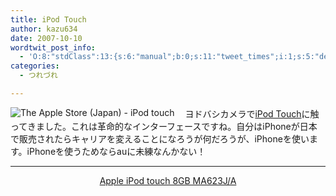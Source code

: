 ```yaml
---
title: iPod Touch
author: kazu634
date: 2007-10-10
wordtwit_post_info:
  - 'O:8:"stdClass":13:{s:6:"manual";b:0;s:11:"tweet_times";i:1;s:5:"delay";i:0;s:7:"enabled";i:1;s:10:"separation";s:2:"60";s:7:"version";s:3:"3.7";s:14:"tweet_template";b:0;s:6:"status";i:2;s:6:"result";a:0:{}s:13:"tweet_counter";i:2;s:13:"tweet_log_ids";a:1:{i:0;i:3267;}s:9:"hash_tags";a:0:{}s:8:"accounts";a:1:{i:0;s:7:"kazu634";}}'
categories:
  - つれづれ

---
```

<div class="section">
<p>
<a href="http://store.apple.com/0120-APPLE-1/WebObjects/japanstore.woa/wa/RSLID?nnmm=browse&mco=3587D03A&node=home/shop_ipod/family/ipod_touch" onclick="__gaTracker('send', 'event', 'outbound-article', 'http://store.apple.com/0120-APPLE-1/WebObjects/japanstore.woa/wa/RSLID?nnmm=browse&mco=3587D03A&node=home/shop_ipod/family/ipod_touch', '');" target="_blank"><img align="left" alt="The Apple Store (Japan) - iPod touch" src="http://img.simpleapi.net/small/http://store.apple.com/0120-APPLE-1/WebObjects/japanstore.woa/wa/RSLID?nnmm=browse&mco=3587D03A&node=home/shop_ipod/family/ipod_touch" border="0" /></a>
</p>
  
<p>
    　ヨドバシカメラで<a href="http://store.apple.com/0120-APPLE-1/WebObjects/japanstore.woa/wa/RSLID?nnmm=browse&mco=3587D03A&node=home/shop_ipod/family/ipod_touch" onclick="__gaTracker('send', 'event', 'outbound-article', 'http://store.apple.com/0120-APPLE-1/WebObjects/japanstore.woa/wa/RSLID?nnmm=browse&mco=3587D03A&node=home/shop_ipod/family/ipod_touch', 'iPod Touch');" target="_blank">iPod Touch</a>に触ってきました。これは革命的なインターフェースですね。自分はiPhoneが日本で販売されたらキャリアを変えることになろうが何だろうが、iPhoneを使います。iPhoneを使うためならauに未練なんかない！
</p>
  
<hr />
  
<center>
<a href="https://www.amazon.co.jp/exec/obidos/ASIN/B000IDHJ30/goodpic-22/" onclick="__gaTracker('send', 'event', 'outbound-article', 'https://www.amazon.co.jp/exec/obidos/ASIN/B000IDHJ30/goodpic-22/', 'Apple iPod touch 8GB MA623J/A');" target="_top">Apple iPod touch 8GB MA623J/A</a><br />
</center>
</div>
